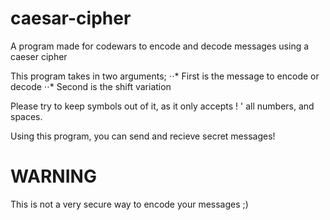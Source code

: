 # caesar-cipher
A program made for codewars to encode and decode messages using a caeser cipher

This program takes in two arguments;
⋅⋅* First is the message to encode or decode
⋅⋅* Second is the shift variation
  
Please try to keep symbols out of it, as it only accepts ! ' all numbers, and spaces.
  
Using this program, you can send and recieve secret messages!

# WARNING #

This is not a very secure way to encode your messages ;)
